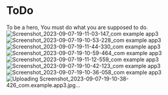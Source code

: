 # ToDo

To be a hero, You must do what you are supposed to do.
![Screenshot_2023-09-07-19-11-03-147_com example app3](https://github.com/The-Wolf25/ToDo/assets/134403686/a23705ac-4472-4a80-9e14-9f885c4f2d9a)
![Screenshot_2023-09-07-19-10-53-228_com example app3](https://github.com/The-Wolf25/ToDo/assets/134403686/d37dc349-9c87-41da-b84f-81b4a2b9d0d9)
![Screenshot_2023-09-07-19-11-44-330_com example app3](https://github.com/The-Wolf25/ToDo/assets/134403686/a07527d0-8834-44b9-86bf-e983764c73e6)
![Screenshot_2023-09-07-19-10-59-464_com example app3](https://github.com/The-Wolf25/ToDo/assets/134403686/450be3f8-82df-4289-b197-139de50834d2)
![Screenshot_2023-09-07-19-11-12-559_com example app3](https://github.com/The-Wolf25/ToDo/assets/134403686/7eb9836e-4882-4d05-b23e-fa5e168e7a64)
![Screenshot_2023-09-07-19-10-42-123_com example app3](https://github.com/The-Wolf25/ToDo/assets/134403686/50ff893d-0f85-4043-8bb7-2cfe82382dc7)
![Screenshot_2023-09-07-19-10-36-058_com example app3](https://github.com/The-Wolf25/ToDo/assets/134403686/6a08f0ec-67d2-420c-ac5b-64f90059fc8e)
![Uploading Screenshot_2023-09-07-19-10-38-426_com.example.app3.jpg…]()







